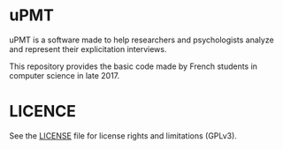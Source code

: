 # uPMT

uPMT is a software made to help researchers and psychologists analyze and represent their explicitation interviews.

This repository provides the basic code made by French students in computer science in late 2017. 

# LICENCE

See the [LICENSE](LICENSE.md) file for license rights and limitations (GPLv3).